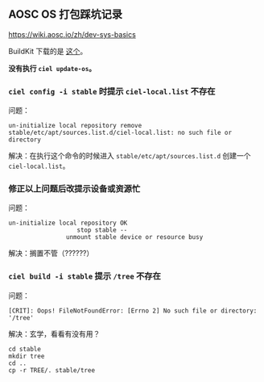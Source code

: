 ## AOSC OS 打包踩坑记录

https://wiki.aosc.io/zh/dev-sys-basics

BuildKit 下载的是 [这个](https://mirrors.bfsu.edu.cn/anthon/aosc-os/os-amd64/buildkit/aosc-os_buildkit_latest_amd64.tar.xz)。

**没有执行 `ciel update-os`。**

### `ciel config -i stable` 时提示 `ciel-local.list` 不存在

问题：

```
un-initialize local repository remove stable/etc/apt/sources.list.d/ciel-local.list: no such file or directory
```

解决：在执行这个命令的时候进入 `stable/etc/apt/sources.list.d` 创建一个 `ciel-local.list`。

### 修正以上问题后改提示设备或资源忙

问题：

```
un-initialize local repository OK
                   stop stable --
                unmount stable device or resource busy
```

解决：搁置不管（??????）


### `ciel build -i stable` 提示 `/tree` 不存在

问题：
```
[CRIT]: Oops! FileNotFoundError: [Errno 2] No such file or directory: '/tree'
```


解决：玄学，看看有没有用？

```
cd stable
mkdir tree
cd ..
cp -r TREE/. stable/tree
```
